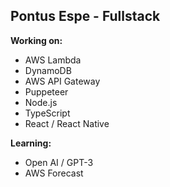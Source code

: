 ## Pontus Espe - Fullstack
**Working on:**
- AWS Lambda
- DynamoDB
- AWS API Gateway
- Puppeteer
- Node.js
- TypeScript
- React / React Native

**Learning:**
- Open AI / GPT-3
- AWS Forecast
